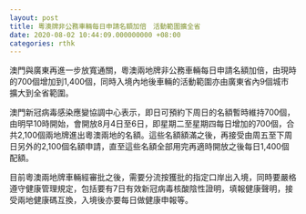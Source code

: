 ```yaml
---
layout: post
title: 粵澳牌非公務車輛每日申請名額加倍　活動範圍擴全省
date: 2020-08-02 10:44:09.000000000 +08:00
categories: rthk
---
```


澳門與廣東再進一步放寬通關，粵澳兩地牌非公務車輛每日申請名額加倍，由現時的700個增加到1,400個，同時入境內地後車輛的活動範圍亦由廣東省內9個城市擴大到全省範圍。

澳門新冠病毒感染應變協調中心表示，即日可預約下周日的名額暫時維持700個，由明早10時開始，會開放8月4日至6日，即星期二至星期四每日增加的700個，合共2,100個兩地牌進出粵澳兩地的名額。這些名額額滿之後，再接受由周五至下周日另外的2,100個名額申請，直至這些名額全部用完再適時開放之後每日1,400個配額。

目前粵澳兩地牌車輛經審批之後，需要分流按獲批的指定口岸出入境，同時要嚴格遵守健康管理規定，包括要有7日有效新冠病毒核酸陰性證明，填報健康聲明，接受兩地健康碼互換，入境後亦要每日做健康申報等。
